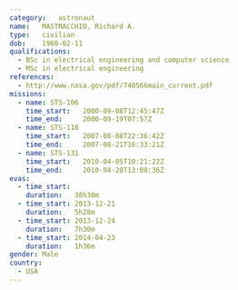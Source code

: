 ```yaml
---
category:	astronaut
name:	MASTRACCHIO, Richard A.
type:	civilian
dob:	1960-02-11
qualifications:
  - BSc in electrical engineering and computer science
  - MSc in electrical engineering
references:
  - http://www.nasa.gov/pdf/740566main_current.pdf
missions:
  - name: STS-106
    time_start:   2000-09-08T12:45:47Z
    time_end:     2000-09-19T07:57Z
  - name: STS-118
    time_start:   2007-08-08T22:36:42Z
    time_end:     2007-08-21T16:33:21Z
  - name: STS-131
    time_start:   2010-04-05T10:21:22Z
    time_end:     2010-04-20T13:08:36Z
evas:
  - time_start: 
    duration:   38h30m
  - time_start: 2013-12-21
    duration:   5h28m
  - time_start: 2013-12-24
    duration:   7h30m
  - time_start: 2014-04-23
    duration:   1h36m
gender:	Male
country:
  - USA
---
```

